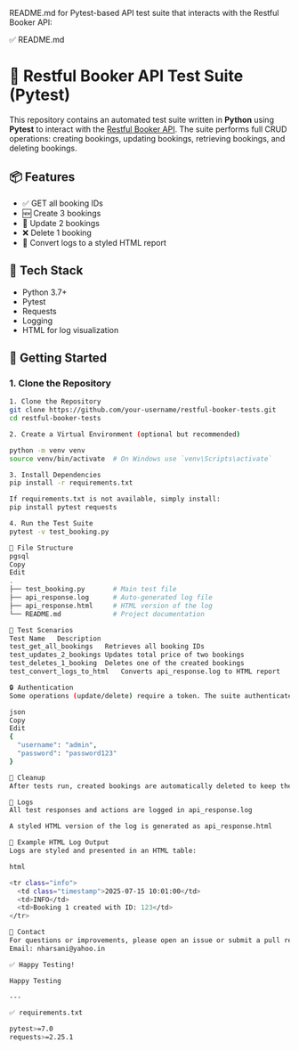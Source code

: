 README.md for Pytest-based API test suite that interacts with the Restful Booker API:

✅ README.md

# 🧪 Restful Booker API Test Suite (Pytest)

This repository contains an automated test suite written in **Python** using **Pytest** to interact with the [Restful Booker API](https://restful-booker.herokuapp.com). The suite performs full CRUD operations: creating bookings, updating bookings, retrieving bookings, and deleting bookings.

## 📦 Features

- ✅ GET all booking IDs
- 🆕 Create 3 bookings
- 🔄 Update 2 bookings
- ❌ Delete 1 booking
- 📄 Convert logs to a styled HTML report

## 🧰 Tech Stack

- Python 3.7+
- Pytest
- Requests
- Logging
- HTML for log visualization

## 🚀 Getting Started

### 1. Clone the Repository

```bash
1. Clone the Repository
git clone https://github.com/your-username/restful-booker-tests.git
cd restful-booker-tests

2. Create a Virtual Environment (optional but recommended)

python -m venv venv
source venv/bin/activate  # On Windows use `venv\Scripts\activate`

3. Install Dependencies
pip install -r requirements.txt

If requirements.txt is not available, simply install:
pip install pytest requests

4. Run the Test Suite
pytest -v test_booking.py

📂 File Structure
pgsql
Copy
Edit
.
├── test_booking.py       # Main test file
├── api_response.log      # Auto-generated log file
├── api_response.html     # HTML version of the log
└── README.md             # Project documentation

🧪 Test Scenarios
Test Name	Description
test_get_all_bookings	Retrieves all booking IDs
test_updates_2_bookings	Updates total price of two bookings
test_deletes_1_booking	Deletes one of the created bookings
test_convert_logs_to_html	Converts api_response.log to HTML report

🔒 Authentication
Some operations (update/delete) require a token. The suite authenticates using:

json
Copy
Edit
{
  "username": "admin",
  "password": "password123"
}

🧹 Cleanup
After tests run, created bookings are automatically deleted to keep the environment clean.

📝 Logs
All test responses and actions are logged in api_response.log

A styled HTML version of the log is generated as api_response.html

📄 Example HTML Log Output
Logs are styled and presented in an HTML table:

html

<tr class="info">
  <td class="timestamp">2025-07-15 10:01:00</td>
  <td>INFO</td>
  <td>Booking 1 created with ID: 123</td>
</tr>

📧 Contact
For questions or improvements, please open an issue or submit a pull request.
Email: nharsani@yahoo.in

✅ Happy Testing!

Happy Testing

---

✅ requirements.txt

pytest>=7.0
requests>=2.25.1



